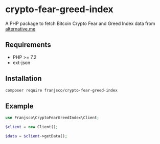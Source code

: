 # crypto-fear-greed-index
A PHP package to fetch Bitcoin Crypto Fear and Greed Index data from [alternative.me](https://alternative.me/)


## Requirements

* PHP >= 7.2
* ext-json


## Installation


```bash
composer require franjsco/crypto-fear-greed-index
```

## Example

```php
use Franjsco\CryptoFearGreedIndex\Client;

$client = new Client();

$data = $client->getData();
```
